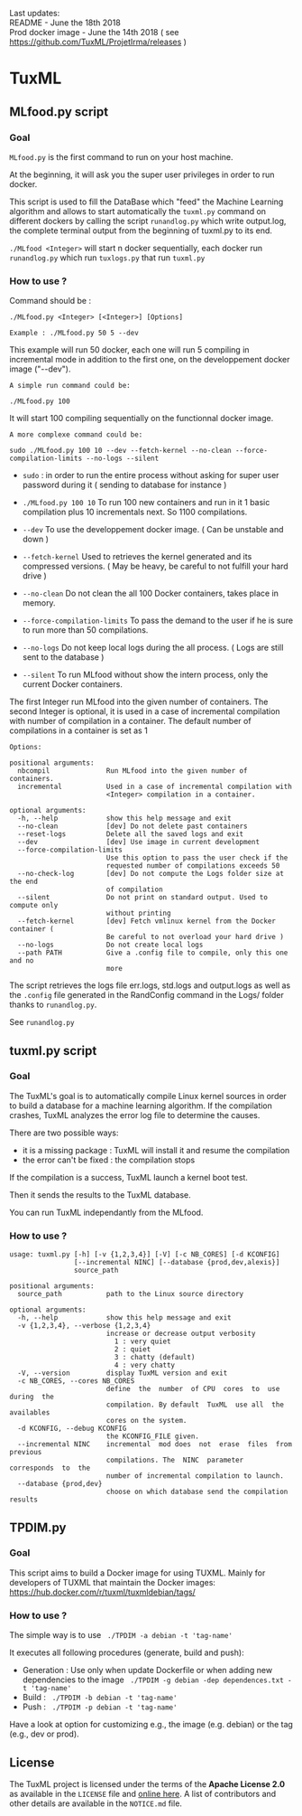 Last updates:<br>
README - June the 18th 2018<br>
Prod docker image - June the 14th 2018 ( see https://github.com/TuxML/ProjetIrma/releases )

# TuxML
## MLfood.py script
### Goal

`MLfood.py` is the first command to run on your host machine.

At the beginning, it will ask you the super user privileges in order to run docker.

This script is used to fill the DataBase which "feed" the Machine Learning algorithm and allows to start automatically the `tuxml.py` command on different dockers by calling the script `runandlog.py` which write output.log, the complete terminal output from the beginning of tuxml.py to its end.

`./MLfood <Integer>` will start n docker sequentially, each docker run `runandlog.py` which run `tuxlogs.py` that run `tuxml.py`

### How to use ?

Command should be :
  ```
  ./MLfood.py <Integer> [<Integer>] [Options]

  Example : ./MLfood.py 50 5 --dev
  ```
This example will run 50 docker, each one will run 5 compiling in incremental mode in addition to the first one, on the developpement docker image ("--dev").

```
A simple run command could be:

./MLfood.py 100

```

It will start 100 compiling sequentially on the functionnal docker image.

```
A more complexe command could be:

sudo ./MLfood.py 100 10 --dev --fetch-kernel --no-clean --force-compilation-limits --no-logs --silent
```

* `sudo` : in order to run the entire process without asking for super user password during it ( sending to database for instance )

* `./MLfood.py 100 10` To run 100 new containers and run in it 1 basic compilation plus 10 incrementals next. So 1100 compilations.

* `--dev` To use the developpement docker image. ( Can be unstable and down )

* `--fetch-kernel` Used to retrieves the kernel generated and its compressed versions. ( May be heavy, be careful to not fulfill your hard drive )

* `--no-clean` Do not clean the all 100 Docker containers, takes place in memory.

* `--force-compilation-limits` To pass the demand to the user if he is sure to run more than 50 compilations.

* `--no-logs` Do not keep local logs during the all process. ( Logs are still sent to the database )

* `--silent` To run MLfood without show the intern process, only the current Docker containers.


The first Integer run MLfood into the given number of containers.
The second Integer is optional, it is used in a case of incremental compilation with <Integer> number of compilation in a container.
The default number of compilations in a container is set as 1

```
Options:

positional arguments:
  nbcompil              Run MLfood into the given number of containers.
  incremental           Used in a case of incremental compilation with
                        <Integer> compilation in a container.

optional arguments:
  -h, --help            show this help message and exit
  --no-clean            [dev] Do not delete past containers
  --reset-logs          Delete all the saved logs and exit
  --dev                 [dev] Use image in current development
  --force-compilation-limits
                        Use this option to pass the user check if the
                        requested number of compilations exceeds 50
  --no-check-log        [dev] Do not compute the Logs folder size at the end
                        of compilation
  --silent              Do not print on standard output. Used to compute only
                        without printing
  --fetch-kernel        [dev] Fetch vmlinux kernel from the Docker container (
                        Be careful to not overload your hard drive )
  --no-logs             Do not create local logs
  --path PATH           Give a .config file to compile, only this one and no
                        more
```

The script retrieves the logs file err.logs, std.logs and output.logs as well as the `.config` file generated in the RandConfig command in the Logs/ folder thanks to `runandlog.py`.

See `runandlog.py`

## tuxml.py script
### Goal
The TuxML's goal is to automatically compile Linux kernel sources in order to build
a database for a machine learning algorithm. If the compilation crashes, TuxML analyzes the error log file to determine the causes.

There are two possible ways:  

* it is a missing  package : TuxML will install it and  resume the compilation
* the error can't be fixed : the compilation stops

If the compilation is a success, TuxML launch a kernel boot test.

Then it sends the results to the TuxML database.

You can run TuxML independantly from the MLfood.

### How to use ?
```
usage: tuxml.py [-h] [-v {1,2,3,4}] [-V] [-c NB_CORES] [-d KCONFIG]
                [--incremental NINC] [--database {prod,dev,alexis}]
                source_path

positional arguments:
  source_path           path to the Linux source directory

optional arguments:
  -h, --help            show this help message and exit
  -v {1,2,3,4}, --verbose {1,2,3,4}
                        increase or decrease output verbosity
                          1 : very quiet
                          2 : quiet
                          3 : chatty (default)
                          4 : very chatty
  -V, --version         display TuxML version and exit
  -c NB_CORES, --cores NB_CORES
                        define  the  number  of CPU  cores  to  use  during  the
                        compilation. By default  TuxML  use all  the  availables
                        cores on the system.
  -d KCONFIG, --debug KCONFIG
                        the KCONFIG_FILE given.
  --incremental NINC    incremental  mod does  not  erase  files  from  previous
                        compilations. The  NINC  parameter  corresponds  to  the
                        number of incremental compilation to launch.
  --database {prod,dev}
                        choose on which database send the compilation results
```

## TPDIM.py

### Goal
This script aims to build a Docker image for using TUXML.
Mainly for developers of TUXML that maintain the Docker images: https://hub.docker.com/r/tuxml/tuxmldebian/tags/  

### How to use ?

The simple way is to use
``` ./TPDIM -a debian -t 'tag-name'```

It executes all following procedures (generate, build and push):
 * Generation : Use only when update Dockerfile or when adding new dependencies to the image ``` ./TPDIM -g debian -dep dependences.txt -t 'tag-name'```
 * Build : ``` ./TPDIM -b debian -t 'tag-name'```
 * Push : ``` ./TPDIM -p debian -t 'tag-name'```

Have a look at option for customizing e.g., the image (e.g. debian) or the tag (e.g., dev or prod).

## License
The TuxML project is licensed under the terms of the **Apache License 2.0** as available in the `LICENSE` file and [online here](http://www.apache.org/licenses/LICENSE-2.0.txt). A list of contributors and other details are available in the `NOTICE.md` file.
